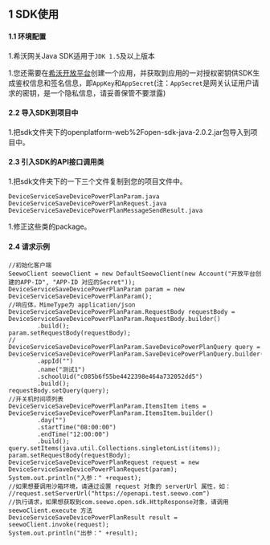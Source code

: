## 1 SDK使用

#### 1.1 环境配置

1.希沃网关Java SDK适用于`JDK 1.5`及以上版本

1.您还需要在[希沃开放平台](http://open.seewo.com/#/console)创建一个应用，并获取到应用的一对授权密钥供SDK生成鉴权信息和签名信息，即`AppKey`和`AppSecret`(注：`AppSecret`是网关认证用户请求的密钥，是一个隐私信息，请妥善保管不要泄露)

#### 2.2 导入SDK到项目中

1.把sdk文件夹下的openplatform-web%2Fopen-sdk-java-2.0.2.jar包导入到项目中。

#### 2.3 引入SDK的API接口调用类

1.把sdk文件夹下的一下三个文件复制到您的项目文件中。

```
DeviceServiceSaveDevicePowerPlanParam.java
DeviceServiceSaveDevicePowerPlanRequest.java
DeviceServiceSaveDevicePowerPlanMessageSendResult.java
```

1.修正这些类的package。

#### 2.4 请求示例

```
//初始化客户端
SeewoClient seewoClient = new DefaultSeewoClient(new Account("开放平台创建的APP-ID", "APP-ID 对应的Secret"));
DeviceServiceSaveDevicePowerPlanParam param = new DeviceServiceSaveDevicePowerPlanParam();
//响应体，MimeType为 application/json
DeviceServiceSaveDevicePowerPlanParam.RequestBody requestBody = DeviceServiceSaveDevicePowerPlanParam.RequestBody.builder()
        .build();
param.setRequestBody(requestBody);
//
DeviceServiceSaveDevicePowerPlanParam.SaveDevicePowerPlanQuery query = DeviceServiceSaveDevicePowerPlanParam.SaveDevicePowerPlanQuery.builder()
        .appId("")
        .name("测试1")
        .schoolUid("c085b6f55be4422398e464a732052dd5")
        .build();
requestBody.setQuery(query);
//开关机时间项列表
DeviceServiceSaveDevicePowerPlanParam.ItemsItem items = DeviceServiceSaveDevicePowerPlanParam.ItemsItem.builder()
        .day("")
        .startTime("08:00:00")
        .endTime("12:00:00")
        .build();
query.setItems(java.util.Collections.singletonList(items));
param.setRequestBody(requestBody);
DeviceServiceSaveDevicePowerPlanRequest request = new DeviceServiceSaveDevicePowerPlanRequest(param);
System.out.println("入参：" +request);
//如果想要调用沙箱环境，请通过设置 request 对象的 serverUrl 属性，如：
//request.setServerUrl("https://openapi.test.seewo.com")
//执行请求，如果想获取到com.seewo.open.sdk.HttpResponse对象，请调用 seewoClient.execute 方法
DeviceServiceSaveDevicePowerPlanResult result = seewoClient.invoke(request);
System.out.println("出参：" +result);
```